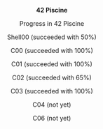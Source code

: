 <div align="center">
 
 **42 Piscine**

Progress in 42 Piscine

Shell00 (succeeded with 50%)

C00 (succeeded with 100%)

C01 (succeeded with 100%)

C02 (succeeded with 65%)

C03 (succeeded with 100%)

C04 (not yet)

C06 (not yet)

 </div>
